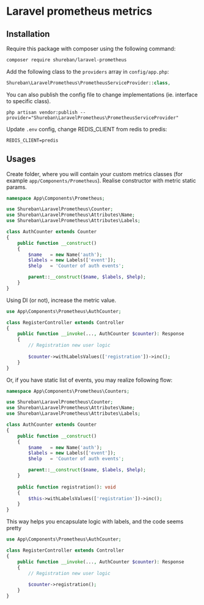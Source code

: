 # Laravel prometheus metrics

## Installation

Require this package with composer using the following command:

```bash
composer require shureban/laravel-prometheus
```

Add the following class to the `providers` array in `config/app.php`:
```php
Shureban\LaravelPrometheus\PrometheusServiceProvider::class,
```

You can also publish the config file to change implementations (ie. interface to specific class).
```shell
php artisan vendor:publish --provider="Shureban\LaravelPrometheus\PrometheusServiceProvider"
```

Update `.env` config, change REDIS_CLIENT from redis to predis:
```text
REDIS_CLIENT=predis
```

## Usages

Create folder, where you will contain your custom metrics classes (for example `app/Components/Prometheus`). Realise constructor with metric static params.

```php
namespace App\Components\Prometheus;

use Shureban\LaravelPrometheus\Counter;
use Shureban\LaravelPrometheus\Attributes\Name;
use Shureban\LaravelPrometheus\Attributes\Labels;

class AuthCounter extends Counter
{
    public function __construct()
    {
        $name   = new Name('auth');
        $labels = new Labels(['event']);
        $help   = 'Counter of auth events';

        parent::__construct($name, $labels, $help);
    }
}
```

Using DI (or not), increase the metric value.

```php
use App\Components\Prometheus\AuthCounter;

class RegisterController extends Controller
{
    public function __invoke(..., AuthCounter $counter): Response
    {
        // Registration new user logic
    
        $counter->withLabelsValues(['registration'])->inc();
    }
}
```

Or, if you have static list of events, you may realize following flow:

```php
namespace App\Components\Prometheus\Counters;

use Shureban\LaravelPrometheus\Counter;
use Shureban\LaravelPrometheus\Attributes\Name;
use Shureban\LaravelPrometheus\Attributes\Labels;

class AuthCounter extends Counter
{
    public function __construct()
    {
        $name   = new Name('auth');
        $labels = new Labels(['event']);
        $help   = 'Counter of auth events';

        parent::__construct($name, $labels, $help);
    }
    
    public function registration(): void 
    {
        $this->withLabelsValues(['registration'])->inc();
    }
}
```

This way helps you encapsulate logic with labels, and the code seems pretty

```php
use App\Components\Prometheus\AuthCounter;

class RegisterController extends Controller
{
    public function __invoke(..., AuthCounter $counter): Response
    {
        // Registration new user logic
    
        $counter->registration();
    }
}
```
